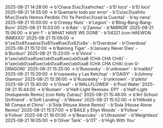 2025-08-21 14:28:00 -> b'Chava S\xc3\xa1nchez' - b'El loco' - b'El loco'
2025-08-21 14:55:00 -> b'Quemarlo todo por error' - b'Cu\xc3\xa1nto M\xc3\xa1s Hemos Perdido (Yo Ya Perd\xc3\xad la Cuenta)' - b'ey nena'
2025-08-21 15:00:00 -> b'Creepy Nuts' - b'Legion' - b'Bling-Bang-Bang-Born'
2025-08-21 15:03:00 -> b'Ado' - b'Zanmu' - b'MIRROR'
2025-08-21 15:06:00 -> b'pH-1' - b'WHAT HAVE WE DONE' - b'54321 (con HAEWON (NMIXX))'
2025-08-21 15:09:00 -> b'\xe3\x81\xaa\xe3\x81\xa8\xe3\x82\x8a' - b'Overdose' - b'Overdose'
2025-08-21 15:12:00 -> b'Balming Tiger' - b'January Never Dies' - b'Buriburi'
2025-08-21 15:23:00 -> b'Vince' - b'\xec\xb0\xa8\xec\xb0\xa8\xec\xb0\xa8 (CHA CHA CHA)' - b'\xec\xb0\xa8\xec\xb0\xa8\xec\xb0\xa8 (CHA CHA CHA) (con G-DRAGON)'
2025-08-21 15:25:00 -> b'Rusowsky' - b'unknown' - b'malibU'
2025-08-21 15:29:00 -> b'rusowsky y Las Ketchup' - b'DAISY' - b'Johnny Glamour'
2025-08-21 15:36:00 -> b'Rusowsky' - b'unknown' - b'pikito'
2025-08-21 15:40:00 -> b'Greaf' - b'WALLFLOWER' - b'Pool Water'
2025-08-21 15:44:00 -> b'Rostam' - b'Half-Light Remixes: EP1' - b'Half-Light [Instupendo Remix] (con Kelly Zutrau)'
2025-08-21 15:48:00 -> b'Art School Girlfriend' - b'Soft Landing' - b'Waves'
2025-08-21 15:52:00 -> b'Hillkidd y Mi Compa el Chino' - b'Sola (House Alone Remix)' - b'Sola (House Alone Remix)'
2025-08-21 15:57:00 -> b'BAILE y Ellyn Woods' - b'Follow' - b'Follow'
2025-08-21 16:01:00 -> b'Bearcubs' - b'Ultraviolet' - b'Weightless'
2025-08-21 16:05:00 -> b'Oliver Tank' - b'OT' - b'High With You'
